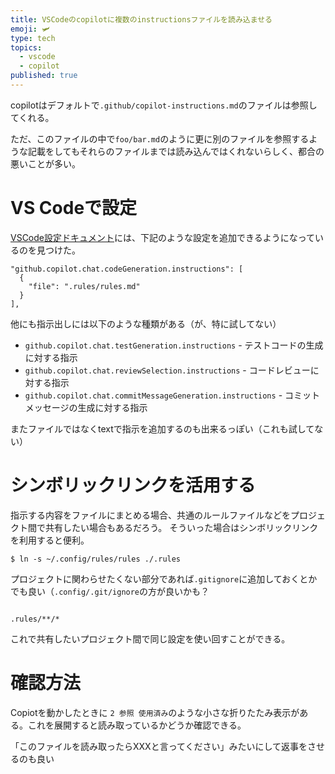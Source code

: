 ```yaml
---
title: VSCodeのcopilotに複数のinstructionsファイルを読み込ませる
emoji: 🛩️
type: tech
topics:
  - vscode
  - copilot
published: true
---
```


copilotはデフォルトで`.github/copilot-instructions.md`のファイルは参照してくれる。

ただ、このファイルの中で`foo/bar.md`のように更に別のファイルを参照するような記載をしてもそれらのファイルまでは読み込んではくれないらしく、都合の悪いことが多い。

# VS Codeで設定

[VSCode設定ドキュメント](https://code.visualstudio.com/docs/copilot/copilot-customization)には、下記のような設定を追加できるようになっているのを見つけた。

```
"github.copilot.chat.codeGeneration.instructions": [
  {
    "file": ".rules/rules.md"
  }
],
```

他にも指示出しには以下のような種類がある（が、特に試してない）

* `github.copilot.chat.testGeneration.instructions` - テストコードの生成に対する指示
* `github.copilot.chat.reviewSelection.instructions` - コードレビューに対する指示
* `github.copilot.chat.commitMessageGeneration.instructions` - コミットメッセージの生成に対する指示

またファイルではなくtextで指示を追加するのも出来るっぽい（これも試してない）

# シンボリックリンクを活用する

指示する内容をファイルにまとめる場合、共通のルールファイルなどをプロジェクト間で共有したい場合もあるだろう。
そういった場合はシンボリックリンクを利用すると便利。

```
$ ln -s ~/.config/rules/rules ./.rules
```

プロジェクトに関わらせたくない部分であれば`.gitignore`に追加しておくとかでも良い（`.config/.git/ignore`の方が良いかも？

```.gitignore

.rules/**/*

```

これで共有したいプロジェクト間で同じ設定を使い回すことができる。

# 確認方法

Copiotを動かしたときに `2 参照 使用済み`のような小さな折りたたみ表示がある。これを展開すると読み取っているかどうか確認できる。

「このファイルを読み取ったらXXXと言ってください」みたいにして返事をさせるのも良い